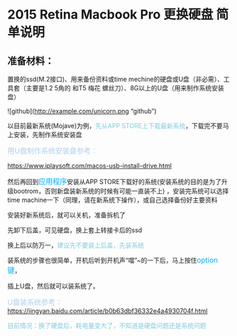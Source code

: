 # 2015 Retina Macbook Pro 更换硬盘 简单说明

## 准备材料：
置换的ssd(M.2接口)、用来备份资料或time mechine的硬盘或U盘（非必需）、工具套（主要是1.2 5角的 和T5 梅花 螺丝刀）、8G以上的U盘（用来制作系统安装盘）

![github](http://example.com/unicorn.png “github”)

以目前最新系统(Mojave)为例，<font color=#82cade>先从APP STORE上下载最新系统</font>，下载完不要马上安装，先制作系统安装盘

<font color=#adcfef size=3>用U盘制作系统安装盘参考：</font>

https://www.iplaysoft.com/macos-usb-install-drive.html

然后再回到<font color=#00affe size=3>应用程序</font>安装从APP STORE下载好的系统(安装系统的目的是为了升级bootrom，否则新盘装新系统的时候有可能一直装不上) ，安装完系统可以选择time machine一下（同理，请在新系统下操作），或自己选择备份好主要资料


安装好新系统后，就可以关机，准备拆机了

先卸下后盖，可见硬盘，换上套上转接卡后的ssd

换上后以防万一，<font color=#82cade>建议先不要装上后盖，先装系统</font>



装系统的步骤也很简单，开机后听到开机声“噹”~的一下后，马上按住<font color=#00affe size=3>option键</font>，

插上U盘，然后就可以装系统了。

<font color=#adcfef size=3>U盘装系统参考：</font>https://jingyan.baidu.com/article/b0b63dbf36332e4a4930704f.html


<font color=#82cade>目前情况：换了硬盘后，耗电量变大了，不知道是硬盘问题还是系统问题</font>

 


